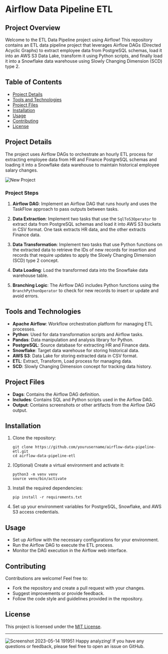 # Airflow Data Pipeline ETL

## Project Overview
Welcome to the ETL Data Pipeline project using Airflow! This repository contains an ETL data pipeline project that leverages Airflow DAGs (Directed Acyclic Graphs) to extract employee data from PostgreSQL schemas, load it into an AWS S3 Data Lake, transform it using Python scripts, and finally load it into a Snowflake data warehouse using Slowly Changing Dimension (SCD) type 2.

## Table of Contents
- [Project Details](#project-details)
- [Tools and Technologies](#tools-and-technologies)
- [Project Files](#project-files)
- [Installation](#installation)
- [Usage](#usage)
- [Contributing](#contributing)
- [License](#license)

## Project Details
The project uses Airflow DAGs to orchestrate an hourly ETL process for extracting employee data from HR and Finance PostgreSQL schemas and loading it into a Snowflake data warehouse to maintain historical employee salary changes.

![New Project](https://github.com/Dina-Hosny/ETL-Data-Pipeline-using-AirFlow/assets/46838441/32769201-4ecb-487a-b999-bbed1a851c2b)

### Project Steps
1. **Airflow DAG**: Implement an Airflow DAG that runs hourly and uses the TaskFlow approach to pass outputs between tasks.
  
2. **Data Extraction**: Implement two tasks that use the `SqlToS3Operator` to extract data from PostgreSQL schemas and load it into AWS S3 buckets in CSV format. One task extracts HR data, and the other extracts Finance data.

3. **Data Transformation**: Implement two tasks that use Python functions on the extracted data to retrieve the IDs of new records for insertion and records that require updates to apply the Slowly Changing Dimension (SCD) type 2 concept.

4. **Data Loading**: Load the transformed data into the Snowflake data warehouse table.

5. **Branching Logic**: The Airflow DAG includes Python functions using the `BranchPythonOperator` to check for new records to insert or update and avoid errors.

## Tools and Technologies
- **Apache Airflow**: Workflow orchestration platform for managing ETL processes.
- **Python**: Used for data transformation scripts and Airflow tasks.
- **Pandas**: Data manipulation and analysis library for Python.
- **PostgreSQL**: Source database for extracting HR and Finance data.
- **Snowflake**: Target data warehouse for storing historical data.
- **AWS S3**: Data Lake for storing extracted data in CSV format.
- **ETL**: Extract, Transform, Load process for managing data.
- **SCD**: Slowly Changing Dimension concept for tracking data history.

## Project Files
- **Dags**: Contains the Airflow DAG definition.
- **Includes**: Contains SQL and Python scripts used in the Airflow DAG.
- **Output**: Contains screenshots or other artifacts from the Airflow DAG output.

## Installation
1. Clone the repository:
    ```shell
    git clone https://github.com/yourusername/airflow-data-pipeline-etl.git
    cd airflow-data-pipeline-etl
    ```

2. (Optional) Create a virtual environment and activate it:
    ```shell
    python3 -m venv venv
    source venv/bin/activate
    ```

3. Install the required dependencies:
    ```shell
    pip install -r requirements.txt
    ```

4. Set up your environment variables for PostgreSQL, Snowflake, and AWS S3 access credentials.

## Usage
- Set up Airflow with the necessary configurations for your environment.
- Run the Airflow DAG to execute the ETL process.
- Monitor the DAG execution in the Airflow web interface.

## Contributing
Contributions are welcome! Feel free to:
- Fork the repository and create a pull request with your changes.
- Suggest improvements or provide feedback.
- Follow the code style and guidelines provided in the repository.

## License
This project is licensed under the [MIT License](LICENSE).

---
![Screenshot 2023-05-14 191951](https://github.com/Dina-Hosny/ETL-Data-Pipeline-using-AirFlow/assets/46838441/eee98f52-db18-4022-bce0-6c38fb7dadd2)
Happy analyzing! If you have any questions or feedback, please feel free to open an issue on GitHub.


